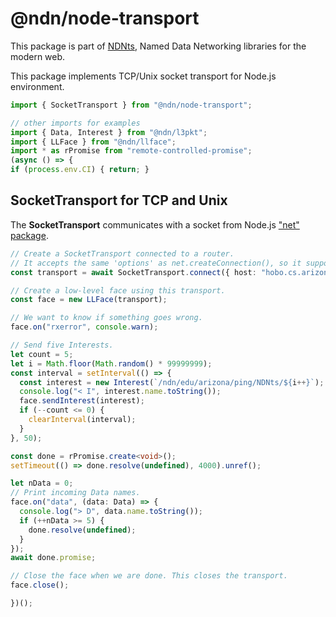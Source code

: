 # @ndn/node-transport

This package is part of [NDNts](https://yoursunny.com/p/NDNts/), Named Data Networking libraries for the modern web.

This package implements TCP/Unix socket transport for Node.js environment.

```ts
import { SocketTransport } from "@ndn/node-transport";

// other imports for examples
import { Data, Interest } from "@ndn/l3pkt";
import { LLFace } from "@ndn/llface";
import * as rPromise from "remote-controlled-promise";
(async () => {
if (process.env.CI) { return; }
```

## SocketTransport for TCP and Unix

The **SocketTransport** communicates with a socket from Node.js ["net" package](https://nodejs.org/api/net.html).

```ts
// Create a SocketTransport connected to a router.
// It accepts the same 'options' as net.createConnection(), so it supports both TCP and Unix.
const transport = await SocketTransport.connect({ host: "hobo.cs.arizona.edu", port: 6363 });

// Create a low-level face using this transport.
const face = new LLFace(transport);

// We want to know if something goes wrong.
face.on("rxerror", console.warn);

// Send five Interests.
let count = 5;
let i = Math.floor(Math.random() * 99999999);
const interval = setInterval(() => {
  const interest = new Interest(`/ndn/edu/arizona/ping/NDNts/${i++}`);
  console.log("< I", interest.name.toString());
  face.sendInterest(interest);
  if (--count <= 0) {
    clearInterval(interval);
  }
}, 50);

const done = rPromise.create<void>();
setTimeout(() => done.resolve(undefined), 4000).unref();

let nData = 0;
// Print incoming Data names.
face.on("data", (data: Data) => {
  console.log("> D", data.name.toString());
  if (++nData >= 5) {
    done.resolve(undefined);
  }
});
await done.promise;

// Close the face when we are done. This closes the transport.
face.close();
```

```ts
})();
```
